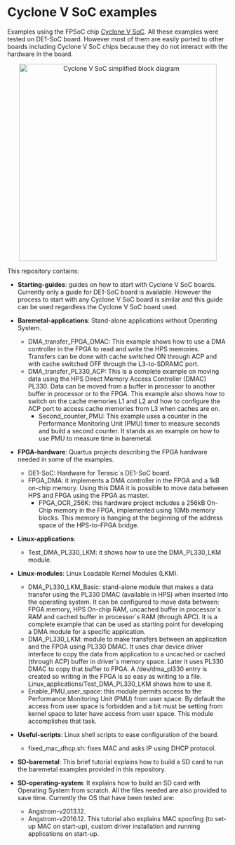 Cyclone V SoC examples
====================
Examples using the FPSoC chip [Cyclone V SoC](https://www.altera.com/products/soc/portfolio/cyclone-v-soc/overview.html). All these examples were tested on DE1-SoC board. However most of them are easily ported to other boards including Cyclone V SoC chips because they do not interact with the hardware in the board.

<p align="center">
  <img src="https://github.com/robertofem/CycloneVSoC-examples/raw/master/CycloneVSoC.png" width="450" align="middle" alt="Cyclone V SoC simplified block diagram" />
</p>

This repository contains:

* **Starting-guides**: guides on how to start with Cyclone V SoC boards. Currently
  only a guide for DE1-SoC board is available. However the process to
  start with any Cyclone V SoC board is similar and this guide can be used
  regardless the Cyclone V SoC board used.

* **Baremetal-applications**: Stand-alone applications without Operating System.
	* DMA_transfer_FPGA_DMAC: This example shows how to use a DMA controller in the FPGA to read and write the HPS memories. Transfers can be done with cache switched ON through ACP and with cache switched OFF through the L3-to-SDRAMC port.
  * DMA_transfer_PL330_ACP: This is a complete example on moving data using the HPS Direct Memory Access Controller (DMAC) PL330. Data can be moved from a buffer in processor to another buffer in processor or to the FPGA. This example also shows how to switch on the cache memories L1 and L2 and how to configure the ACP port to access cache memories from L3 when caches are on.
	* Second_counter_PMU: This example uses a counter in the Performance Monitoring Unit (PMU) timer to measure seconds and build a second counter. It stands as an example on how to use PMU to measure time in baremetal.

* **FPGA-hardware**: Quartus projects describing the FPGA hardware needed in some of the examples.
	* DE1-SoC:  Hardware for Terasic´s DE1-SoC board.
    * FPGA_DMA: it implements a DMA controller in the FPGA and a 1kB on-chip memory. Using this DMA it is possible to move data between HPS and FPGA using the FPGA as master.  
		* FPGA_OCR_256K: this hardware project includes a 256kB On-Chip memory in the FPGA, implemented using 10Mb memory blocks. This memory is hanging at the beginning of the address space of the HPS-to-FPGA bridge.

* **Linux-applications**:
    * Test_DMA_PL330_LKM: it shows how to use the DMA\_PL330\_LKM module.

* **Linux-modules**: Linux Loadable Kernel Modules (LKM).
	* DMA_PL330_LKM_Basic: stand-alone module that makes a data transfer using the PL330 DMAC (available in HPS) when inserted into the operating system. It can be configured to move data between: FPGA memory, HPS On-chip RAM, uncached buffer in processor´s RAM and cached buffer in processor´s RAM (through APC). It is a complete example that can be used as starting point for developing a DMA module for a specific application.
	* DMA_PL330_LKM: module to make transfers between an application and the FPGA using PL330 DMAC. It uses char device driver interface to copy the data from application to a uncached or cached (through ACP) buffer in driver´s memory space. Later it uses PL330 DMAC to copy that buffer to FPGA. A /dev/dma_pl330 entry is created so writing in the FPGA is so easy as writing to a file. Linux_applications/Test_DMA_PL330_LKM shows how to use it.
	* Enable_PMU_user_space: this module permits access to the Performance Monitoring Unit (PMU) from user space. By default the access from user space is forbidden and a bit must be setting from kernel space to later have access from user space. This module accomplishes that task.

* **Useful-scripts**: Linux shell scripts to ease configuration of the board.
	* fixed_mac_dhcp.sh: fixes MAC and asks IP using DHCP protocol.

* **SD-baremetal**: This brief tutorial explains how to build a SD card to run the baremetal examples provided in this repository.

* **SD-operating-system**: It explains how to build an SD card with Operating System from scratch. All the files needed are also provided to save time. Currently the OS that have been tested are:
    * Angstrom-v2013.12.
    * Angstrom-v2016.12. This tutorial also explains MAC spoofing (to set-up MAC on start-up), custom driver installation and running applications on start-up.
